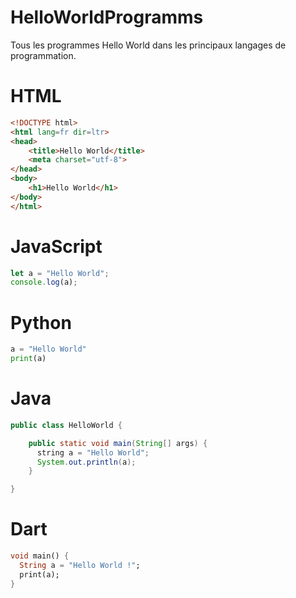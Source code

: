 # HelloWorldProgramms
Tous les programmes Hello World dans les principaux langages de programmation.

# HTML
```html
<!DOCTYPE html>
<html lang=fr dir=ltr>
<head>
    <title>Hello World</title>
    <meta charset="utf-8">
</head>
<body>
    <h1>Hello World</h1>
</body>
</html>
```

# JavaScript
```js
let a = "Hello World";
console.log(a);
```

# Python
```py
a = "Hello World"
print(a)
```

# Java
```java
public class HelloWorld {

    public static void main(String[] args) {
      string a = "Hello World";
      System.out.println(a);
    }

}
```

# Dart
```dart
void main() {
  String a = "Hello World !";
  print(a);
}
```

